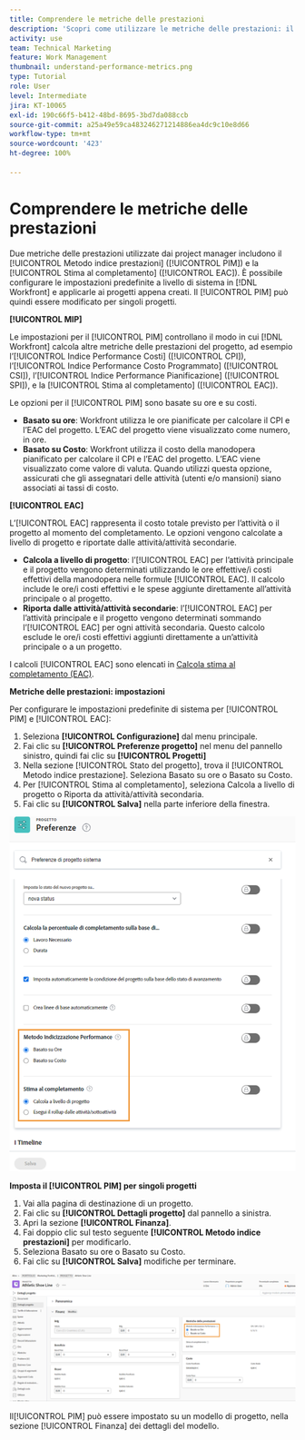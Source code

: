 ```yaml
---
title: Comprendere le metriche delle prestazioni
description: 'Scopri come utilizzare le metriche delle prestazioni: il [!UICONTROL Metodo indice prestazioni] ([!UICONTROL PIM]) e la [!UICONTROL Stima al completamento] ([!UICONTROL EAC]).'
activity: use
team: Technical Marketing
feature: Work Management
thumbnail: understand-performance-metrics.png
type: Tutorial
role: User
level: Intermediate
jira: KT-10065
exl-id: 190c66f5-b412-48bd-8695-3bd7da088ccb
source-git-commit: a25a49e59ca483246271214886ea4dc9c10e8d66
workflow-type: tm+mt
source-wordcount: '423'
ht-degree: 100%

---
```


# Comprendere le metriche delle prestazioni

Due metriche delle prestazioni utilizzate dai project manager includono il [!UICONTROL Metodo indice prestazioni] ([!UICONTROL  PIM]) e la [!UICONTROL Stima al completamento] ([!UICONTROL  EAC]). È possibile configurare le impostazioni predefinite a livello di sistema in [!DNL Workfront] e applicarle ai progetti appena creati. Il [!UICONTROL PIM] può quindi essere modificato per singoli progetti.

**[!UICONTROL MIP]**

Le impostazioni per il [!UICONTROL PIM] controllano il modo in cui [!DNL Workfront] calcola altre metriche delle prestazioni del progetto, ad esempio l’[!UICONTROL Indice Performance Costi] ([!UICONTROL CPI]), l’[!UICONTROL Indice Performance Costo Programmato] ([!UICONTROL CSI]), l’[!UICONTROL Indice Performance Pianificazione] ([!UICONTROL SPI]), e la [!UICONTROL Stima al completamento] ([!UICONTROL EAC]).

Le opzioni per il [!UICONTROL PIM] sono basate su ore e su costi.

* **Basato su ore**: Workfront utilizza le ore pianificate per calcolare il CPI e l’EAC del progetto. L’EAC del progetto viene visualizzato come numero, in ore.
* **Basato su Costo**: Workfront utilizza il costo della manodopera pianificato per calcolare il CPI e l’EAC del progetto. L’EAC viene visualizzato come valore di valuta. Quando utilizzi questa opzione, assicurati che gli assegnatari delle attività (utenti e/o mansioni) siano associati ai tassi di costo.

**[!UICONTROL EAC]**

L’[!UICONTROL EAC] rappresenta il costo totale previsto per l’attività o il progetto al momento del completamento. Le opzioni vengono calcolate a livello di progetto e riportate dalle attività/attività secondarie.

* **Calcola a livello di progetto**: l’[!UICONTROL EAC] per l’attività principale e il progetto vengono determinati utilizzando le ore effettive/i costi effettivi della manodopera nelle formule [!UICONTROL EAC]. Il calcolo include le ore/i costi effettivi e le spese aggiunte direttamente all’attività principale o al progetto.
* **Riporta dalle attività/attività secondarie**: l’[!UICONTROL EAC] per l’attività principale e il progetto vengono determinati sommando l’[!UICONTROL EAC] per ogni attività secondaria. Questo calcolo esclude le ore/i costi effettivi aggiunti direttamente a un’attività principale o a un progetto.

I calcoli [!UICONTROL EAC] sono elencati in [Calcola stima al completamento (EAC)](https://experienceleague.adobe.com/docs/workfront/using/manage-work/projects/project-finances/calculate-eac.html?lang=it).

**Metriche delle prestazioni: impostazioni**

Per configurare le impostazioni predefinite di sistema per [!UICONTROL PIM] e [!UICONTROL EAC]:

1. Seleziona **[!UICONTROL Configurazione]** dal menu principale.
1. Fai clic su **[!UICONTROL Preferenze progetto]** nel menu del pannello sinistro, quindi fai clic su **[!UICONTROL Progetti]**
1. Nella sezione [!UICONTROL Stato del progetto], trova il [!UICONTROL Metodo indice prestazione]. Seleziona Basato su ore o Basato su Costo.
1. Per [!UICONTROL Stima al completamento], seleziona Calcola a livello di progetto o Riporta da attività/attività secondaria.
1. Fai clic su **[!UICONTROL Salva]** nella parte inferiore della finestra.

![Immagine della schermata [!UICONTROL Preferenze progetto] ](assets/setting-up-finances-1.png)

**Imposta il [!UICONTROL PIM] per singoli progetti**

1. Vai alla pagina di destinazione di un progetto.
1. Fai clic su **[!UICONTROL Dettagli progetto]** dal pannello a sinistra.
1. Apri la sezione **[!UICONTROL Finanza]**.
1. Fai doppio clic sul testo seguente **[!UICONTROL Metodo indice prestazioni]** per modificarlo.
1. Seleziona Basato su ore o Basato su Costo.
1. Fai clic su **[!UICONTROL Salva]** modifiche per terminare.

![Immagine della schermata [!UICONTROL Dettagli progetto]](assets/setting-up-finances-2.png)

Il[!UICONTROL PIM] può essere impostato su un modello di progetto, nella sezione [!UICONTROL Finanza] dei dettagli del modello.
